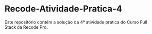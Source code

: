 # Recode-Atividade-Pratica-4
Este repositório contém a solução da 4ª atividade prática do Curso Full Stack da Recode Pro.

